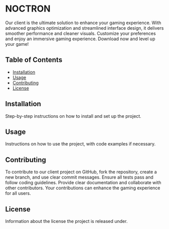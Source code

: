 # NOCTRON

Our client is the ultimate solution to enhance your gaming experience. With advanced graphics optimization and streamlined interface design, it delivers smoother performance and cleaner visuals. Customize your preferences and enjoy an immersive gaming experience. Download now and level up your game!

## Table of Contents

- [Installation](#installation)
- [Usage](#usage)
- [Contributing](#contributing)
- [License](#license)

## Installation

Step-by-step instructions on how to install and set up the project.

## Usage

Instructions on how to use the project, with code examples if necessary.

## Contributing

To contribute to our client project on GitHub, fork the repository, create a new branch, and use clear commit messages. Ensure all tests pass and follow coding guidelines. Provide clear documentation and collaborate with other contributors. Your contributions can enhance the gaming experience for all users.

## License

Information about the license the project is released under.

